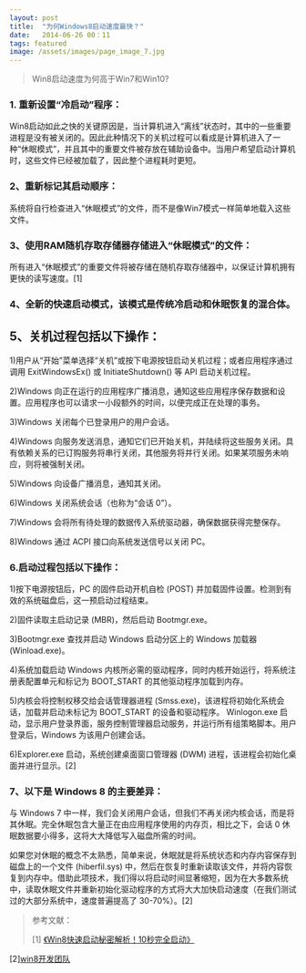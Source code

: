 ```yaml
---
layout: post
title:  "为何Windows8启动速度最快？"
date:   2014-06-26 00：11
tags: featured
image: /assets/images/page_image_7.jpg
---
```

>Win8启动速度为何高于Win7和Win10?
### 1. 重新设置“冷启动”程序：
Win8启动如此之快的关键原因是，当计算机进入“离线”状态时，其中的一些重要进程是没有被关闭的。因此此种情况下的关机过程可以看成是计算机进入了一种“休眠模式”，并且其中的重要文件被存放在辅助设备中。当用户希望启动计算机时，这些文件已经被加载了，因此整个进程耗时更短。
### 2、重新标记其启动顺序：
系统将自行检查进入“休眠模式”的文件，而不是像Win7模式一样简单地载入这些文件。### 3、使用RAM随机存取存储器存储进入“休眠模式”的文件：
所有进入“休眠模式”的重要文件将被存储在随机存取存储器中，以保证计算机拥有更快的读写速度。[1]### 4、全新的快速启动模式，该模式是传统冷启动和休眠恢复的混合体。## 5、关机过程包括以下操作：1)用户从“开始”菜单选择“关机”或按下电源按钮启动关机过程；或者应用程序通过调用 ExitWindowsEx() 或 InitiateShutdown() 等 API 启动关机过程。
2)Windows 向正在运行的应用程序广播消息，通知这些应用程序保存数据和设置。应用程序也可以请求一小段额外的时间，以便完成正在处理的事务。
3)Windows 关闭每个已登录用户的用户会话。4)Windows 向服务发送消息，通知它们已开始关机，并陆续将这些服务关闭。具有依赖关系的已订购服务将串行关闭，其他服务将并行关闭。如果某项服务未响应，则将被强制关闭。5)Windows 向设备广播消息，通知其关闭。6)Windows 关闭系统会话（也称为“会话 0”）。7)Windows 会将所有待处理的数据传入系统驱动器，确保数据获得完整保存。8)Windows 通过 ACPI 接口向系统发送信号以关闭 PC。### 6.启动过程包括以下操作：1)按下电源按钮后，PC 的固件启动开机自检 (POST) 并加载固件设置。检测到有效的系统磁盘后，这一预启动过程结束。2)固件读取主启动记录 (MBR)，然后启动 Bootmgr.exe。

3)Bootmgr.exe 查找并启动 Windows 启动分区上的 Windows 加载器 (Winload.exe)。4)系统加载启动 Windows 内核所必需的驱动程序，同时内核开始运行，将系统注册表配置单元和标记为 BOOT_START 的其他驱动程序加载到内存。5)内核会将控制权移交给会话管理器进程 (Smss.exe)，该进程将初始化系统会话，加载并启动未标记为 BOOT_START 的设备和驱动程序。Winlogon.exe 启动，显示用户登录界面，服务控制管理器启动服务，并运行所有组策略脚本。用户登录后，Windows 为该用户创建会话。6)Explorer.exe 启动，系统创建桌面窗口管理器 (DWM) 进程，该进程会初始化桌面并进行显示。[2]
### 7、以下是 Windows 8 的主要差异：
与 Windows 7 中一样，我们会关闭用户会话，但我们不再关闭内核会话，而是将其休眠。完全休眠包含大量正在由应用程序使用的内存页，相比之下，会话 0 休眠数据要小得多，这将大大降低写入磁盘所需的时间。

如果您对休眠的概念不太熟悉，简单来说，休眠就是将系统状态和内存内容保存到磁盘上的一个文件 (hiberfil.sys) 中，然后在恢复时重新读取该文件，并将内容恢复到内存中。借助此项技术，我们得以将启动时间显著缩短，因为在大多数系统中，读取休眠文件并重新初始化驱动程序的方式将大大加快启动速度（在我们测试过的大部分系统中，速度普遍提高了 30-70%）。[2]>参考文献：
>
>[1] [ 《Win8快速启动秘密解析！10秒完全启动》](http://www.pcpop.com/doc/0/743/743934.shtml) 
>[2][win8开发团队](http://blogs.msdn.com/b/b8_cn/archive/2011/09/14/windows-8-boot.aspx)  